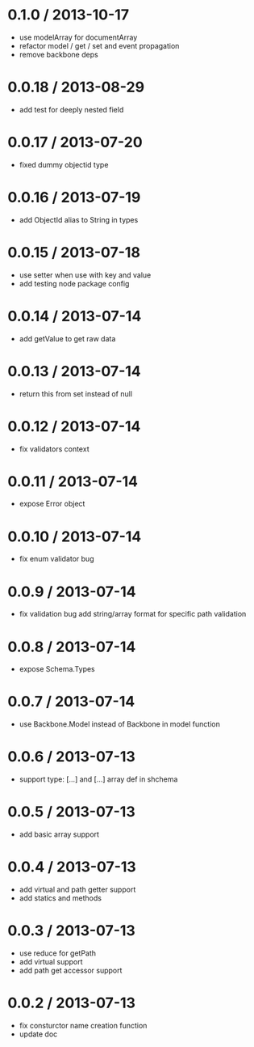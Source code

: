 
0.1.0 / 2013-10-17
==================

  * use modelArray for documentArray
  * refactor model / get / set and event propagation
  * remove backbone deps

0.0.18 / 2013-08-29
==================

  * add test for deeply nested field

0.0.17 / 2013-07-20
==================

  * fixed dummy objectid type

0.0.16 / 2013-07-19
==================

  * add ObjectId alias to String in types

0.0.15 / 2013-07-18
==================

  * use setter when use with key and value
  * add testing node package config

0.0.14 / 2013-07-14
==================

  * add getValue to get raw data

0.0.13 / 2013-07-14
==================

  * return this from set instead of null

0.0.12 / 2013-07-14
==================

  * fix validators context

0.0.11 / 2013-07-14
==================

  * expose Error object

0.0.10 / 2013-07-14
==================

  * fix enum validator bug

0.0.9 / 2013-07-14
==================

  * fix validation bug add string/array format for specific path validation

0.0.8 / 2013-07-14
==================

  * expose Schema.Types

0.0.7 / 2013-07-14
==================

  * use Backbone.Model instead of Backbone in model function

0.0.6 / 2013-07-13
==================

  * support type: [...] and [...] array def in shchema

0.0.5 / 2013-07-13
==================

  * add basic array support

0.0.4 / 2013-07-13
==================

  * add virtual and path getter support
  * add statics and methods

0.0.3 / 2013-07-13
==================

  * use reduce for getPath
  * add virtual support
  * add path get accessor support

0.0.2 / 2013-07-13
==================

  * fix consturctor name creation function
  * update doc
